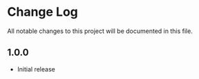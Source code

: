 # Change Log

All notable changes to this project will be documented in this file.

## 1.0.0

* Initial release
